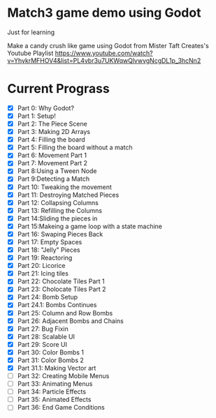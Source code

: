 # Match3 game demo using Godot

Just for learning

Make a candy crush like game using Godot from Mister Taft Creates's Youtube Playlist https://www.youtube.com/watch?v=YhykrMFHOV4&list=PL4vbr3u7UKWqwQlvwvgNcgDL1p_3hcNn2

# Current Prograss

- [x] Part 0: Why Godot?
- [x] Part 1: Setup!
- [x] Part 2: The Piece Scene
- [x] Part 3: Making 2D Arrays
- [x] Part 4: Filling the board
- [x] Part 5: Filling the board without a match
- [x] Part 6: Movement Part 1
- [x] Part 7: Movement Part 2
- [x] Part 8:Using a Tween Node
- [x] Part 9:Detecting a Match
- [x] Part 10: Tweaking the movement
- [x] Part 11: Destroying Matched Pieces
- [x] Part 12: Collapsing Columns
- [x] Part 13: Refilling the Columns
- [x] Part 14:Sliding the pieces in
- [x] Part 15:Makeing a game loop with a state machine
- [x] Part 16: Swaping Pieces Back
- [x] Part 17: Empty Spaces
- [x] Part 18: "Jelly" Pieces
- [x] Part 19: Reactoring
- [x] Part 20: Licorice
- [x] Part 21: Icing tiles
- [x] Part 22: Chocolate Tiles Part 1
- [x] Part 23: Cholocate Tiles Part 2
- [x] Part 24: Bomb Setup
- [x] Part 24.1:  Bombs Continues
- [x] Part 25: Column and Row Bombs
- [x] Part 26: Adjacent Bombs and Chains
- [x] Part 27: Bug Fixin
- [x] Part 28: Scalable UI
- [x] Part 29: Score UI
- [x] Part 30: Color Bombs 1
- [x] Part 31: Color Bombs 2
- [x] Part 31.1: Making Vector art
- [ ] Part 32: Creating Mobile Menus
- [ ] Part 33: Animating Menus
- [ ] Part 34: Particle Effects
- [ ] Part 35: Animated Effects
- [ ] Part 36: End Game Conditions
